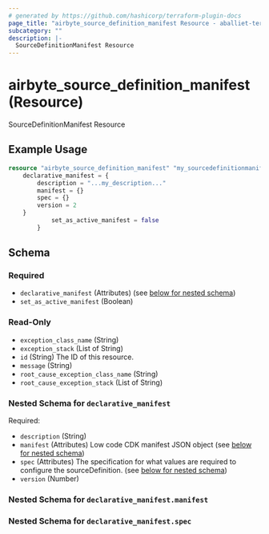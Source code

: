 ```yaml
---
# generated by https://github.com/hashicorp/terraform-plugin-docs
page_title: "airbyte_source_definition_manifest Resource - aballiet-terraform-provider-airbyte-oss"
subcategory: ""
description: |-
  SourceDefinitionManifest Resource
---
```


# airbyte_source_definition_manifest (Resource)

SourceDefinitionManifest Resource

## Example Usage

```terraform
resource "airbyte_source_definition_manifest" "my_sourcedefinitionmanifest" {
    declarative_manifest = {
        description = "...my_description..."
        manifest = {}
        spec = {}
        version = 2
    }
            set_as_active_manifest = false
        }
```

<!-- schema generated by tfplugindocs -->
## Schema

### Required

- `declarative_manifest` (Attributes) (see [below for nested schema](#nestedatt--declarative_manifest))
- `set_as_active_manifest` (Boolean)

### Read-Only

- `exception_class_name` (String)
- `exception_stack` (List of String)
- `id` (String) The ID of this resource.
- `message` (String)
- `root_cause_exception_class_name` (String)
- `root_cause_exception_stack` (List of String)

<a id="nestedatt--declarative_manifest"></a>
### Nested Schema for `declarative_manifest`

Required:

- `description` (String)
- `manifest` (Attributes) Low code CDK manifest JSON object (see [below for nested schema](#nestedatt--declarative_manifest--manifest))
- `spec` (Attributes) The specification for what values are required to configure the sourceDefinition. (see [below for nested schema](#nestedatt--declarative_manifest--spec))
- `version` (Number)

<a id="nestedatt--declarative_manifest--manifest"></a>
### Nested Schema for `declarative_manifest.manifest`


<a id="nestedatt--declarative_manifest--spec"></a>
### Nested Schema for `declarative_manifest.spec`


